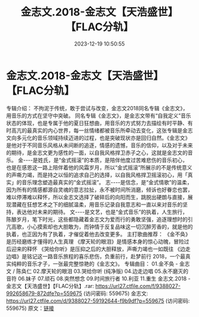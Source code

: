 ﻿---
title: 金志文.2018-金志文【天浩盛世】【FLAC分轨】
date: 2023-12-19 10:50:55
categories: WAV车载音乐、镜像
tags: 华语中文
---
# 金志文.2018-金志文【天浩盛世】【FLAC分轨】

专辑介绍：
不拘泥于传统，敢于尝试与改变，金志文2018同名专辑《金志文》，用音乐的方式在坚守中突破。
同名专辑《金志文》，是金志文带有“自我定义”音乐状态的体现，也是专属于他的夏日狂想曲，用音乐的方式努力去描绘有时平静、有时高亢的最真实的内心世界，每一丝情绪都被音乐所牵动去变化，这张专辑是金志文向多元化的音乐领域持续迈进的过程，也是突破现状亦是回归自然。《金志文》是他对于不同音乐风格从未间断的追逐，情感的遗憾，音乐的信仰，以及对于未来的期待，是金志文更为感性的一面，以自我风格捍卫赤子之心，这就是金志文的音乐。
金----是姓氏，是“金式摇滚”的本质，是陪伴他度过苦难悲伤的音乐初心，也是在感恩这一路上陪伴着他的风霜岁月，所以“金式摇滚”所展示的不是传统意义的声嘶力竭，而是持之以恒的追求自己的选择，以自我风格捍卫摇滚初心，用「真实」的音乐理念塑造最真实的“金式摇滚”。
志----是信念，是“金式情歌”的温柔，因为所有的情感都源自灵魂的意志拉扯，永不被时间所消磨，倾诉也好眷恋也罢，难以停滞难以释怀，所以金志文选择了破碎后的向阳而生，跳脱出硬朗与直接，展现潜藏在狂想艺术之下的细腻温柔，用音乐记录自我意志和一直以来对音乐的坚持，表达他对未来的期待。
文----是文艺，也是“金式音乐”的执着，人生旅行，陈酿岁月，笔下时光，这些都隐藏着金志文为爱而行的勇敢坚强，追逐理想时的引亢高歌，小心摸索却也大胆敢为，而钟情于反复品味这一切沉醉芳香的，就是他的执着，也正因为有了执着，才催促着他去改变更多。
主打歌曲推荐：
《金不奂》是历经磨练才懂得的人生真理
《摩天轮的眼泪》是情感本身的惊心动魄，冒险过后迎来的释怀
《哭给你听》是压抑之后的大胆释放，声嘶力竭也一如既往
《边走边唱》是铭记这一路音乐旅程的喜乐悲伤，负重前行，赴梦前行
2018，一个最真实纯粹的音乐才子，一张最完整惊艳的《金志文》。
专辑曲目：
01.金不奂 - 金志文 / 陈奂仁
02.摩天轮的眼泪
03.哭给你听 (纯净版)
04.边走边唱
05.永不磨灭的音符
06.妹子
07.顽石
08.突然想念
09.时间旅行者
10.利亚
11.重生
金志文.2018 - 金志文【天浩盛世】【FLAC分轨】.rar: https://url27.ctfile.com/f/9388027-992658679-872dfe?p=559675
(访问密码: 559675)
金志文: https://url27.ctfile.com/d/9388027-59192644-f9b9df?p=559675
(访问密码: 559675)
原文：[链接](https://blog.sina.com.cn/s/blog_1647c7e76010313xl.html)